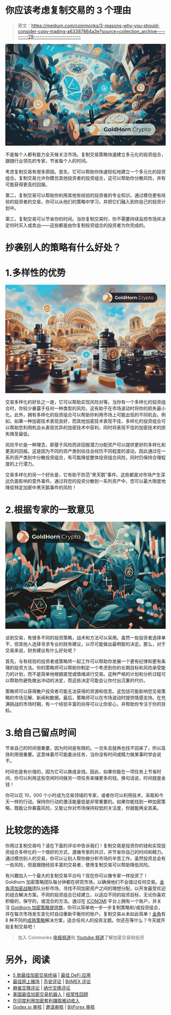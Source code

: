 # 你应该考虑复制交易的 3 个理由

> 原文：<https://medium.com/coinmonks/3-reasons-why-you-should-consider-copy-trading-a63387864a3e?source=collection_archive---------29----------------------->

![](img/087597205509357a2fb6d8e6ed977100.png)

不是每个人都有能力全天候关注市场。复制交易策略快速建立多元化的投资组合，跟随行业领先的专家，节省每个人的时间。

考虑复制交易有很多原因。首先，它可以帮助你快速轻松地建立一个多元化的投资组合。复制交易允许你模仿其他投资者的投资组合，这可以帮助你分散风险，并有可能获得更高的回报。

第二，复制交易可以帮助你利用其他有经验的投资者的专业知识。通过模仿更有经验的投资者的交易，你可以从他们的策略中学习，并把它们融入到你自己的投资计划中。

第三，复制交易可以节省你的时间。当你复制交易时，你不需要持续监控市场并决定何时买入或卖出——这些都是由你复制投资组合的投资者为你完成的。

# 抄袭别人的策略有什么好处？

# 1.多样性的优势

![](img/dcd86f3239c7158b047496805a7d975b.png)

交易多样化的好处之一是，它可以帮助实现风险对等。当你有一个多样化的投资组合时，你较少暴露于任何一种类型的风险，这有助于在市场波动时将你的损失最小化。此外，拥有多样化的投资组合可以帮助你利用市场上可能出现的不同机会。例如，如果一种加密技术表现良好，而其他加密技术表现不佳，多样化的投资组合可以帮助您利用机会从表现优异的加密技术中获利，同时将表现不佳的加密技术的损失降至最低。

风险平价是一种理念，即基于风险而非回报潜力分配资产可以提供更好的多样化和更高的回报。这是因为不同的资产类别往往会经历不同程度的波动，因此通过在一系列资产类别中分散投资组合，有可能降低整体投资组合风险，同时仍保持合理程度的上行潜力。

交易多样化的另一个好处是，它有助于防范“黑天鹅”事件。这些都是对市场产生深远负面影响的意外事件。通过将您的投资分散到一系列资产中，您可以最大限度地降低特定加密中黑天鹅事件的风险！

# 2.根据专家的一致意见

![](img/bb95f4beaa21560e552a77f51f72ebaa.png)

谈到交易，有很多不同的投资策略，战术和方法可以采用。虽然一些投资者选择单干，但其他人选择寻求专业的财务建议，以尽可能做出最明智的决定。那么，对于交易来说，财务建议有什么好处呢？

首先，与有经验的投资者或策略师一起工作可以帮助你发展一个更有纪律和更有条理的投资方法。你的策略师可以帮助你制定一个考虑到你的长期目标和风险承受能力的计划，而不是简单地根据直觉或情绪进行交易。这种严格的计划和分析过程可以帮助你避免做出冲动的决定，而这些决定可能会让你付出沉重的代价。

策略师可以获得散户投资者可能无法获得的资源和信息。这包括可能影响您交易策略的市场见解、新闻和数据。最后，策略师可以在市场波动时提供情感支持。在充满挑战的市场时期，有一个经验丰富的向导可以让你安心，并帮助你专注于你的目标。

# 3.给自己留点时间

节省自己的时间很重要，因为时间是有限的。一旦失去就再也找不回来了，所以高效利用很重要。这意味着尽可能委派任务，当你没有时间或精力做某事时学会说不。

时间也是有价值的，因为它可以换成金钱。因此，如果你能在一项任务上节省时间，你可以利用这些空闲时间做另一项任务来赚更多的钱。换句话说，时间就是金钱！

你可以花 10，000 个小时成为交易领域的专家，或者你可以利用技术，采取和今天一样的行动。保持你行动的激活能量低是非常重要的。如果你能找到一种加密策略，既能让你暴露风险，又能让你对市场保持较低的关注度，你就能两全其美。

# 比较您的选择

你用过复制交易吗？请在下面的评论中告诉我们！复制交易是投资你的钱和实现投资组合多样化的一个很好的方式，遵循专家的共识，并节省你自己的时间和精力。通过模仿别人的交易，你可以让别人帮你做分析市场的辛苦工作。虽然投资总会有一些风险，但是跟随经验丰富的交易者，使用复制交易可以帮助降低风险。

有兴趣加入一个最大的复制交易平台吗？现在你可以像专家一样投资了！Goldhorn 加密策略团队每分钟都在研究市场，以确保他们不会错过任何交易。[金角湾加密战略](https://www.goldhorn-crypto.com)团队分析市场，寻找不同加密资产之间的理想分配，以开发最受欢迎的组合解决方案。不同的投资组合已经建立，以适应不同的投资目标，无论你喜欢积极的，保守的，或混合的方法。通过在 [ICONOMI](https://www.iconomi.com/register?ref=yF3A4) 平台上拥有一个账户，并关注 [Goldhorn 加密策略提供商](https://www.goldhorn-crypto.com)，你可以简单地一步一步复制策略和/或投资组合，并在每次市场发生变化时自动重新平衡你的账户。复制交易从未如此简单！[金角](https://www.goldhorn-crypto.com)有 8 种不同的[成熟策略](https://www.goldhorn-crypto.com/strategies/overview)解决方案，适合任何人的投资主题。你还在等什么？今天就开始复制交易吧！

> 加入 Coinmonks [电报频道](https://t.me/coincodecap)和 [Youtube 频道](https://www.youtube.com/c/coinmonks/videos)了解加密交易和投资

# 另外，阅读

*   [5 款最佳加密交易终端](https://coincodecap.com/crypto-trading-terminals) | [最佳 DeFi 应用](https://coincodecap.com/best-defi-apps)
*   [最佳网上赌场](https://coincodecap.com/best-online-casinos) | [币安评论](/coinmonks/binance-review-ee10d3bf3b6e) | [BitMEX 评论](https://coincodecap.com/bitmex-review)
*   [麻雀交换评论](https://coincodecap.com/sparrow-exchange-review) | [纳什交换评论](https://coincodecap.com/nash-exchange-review)
*   [美国最佳加密交易机器人](https://coincodecap.com/crypto-trading-bots-in-the-us) | [经常性回顾](https://coincodecap.com/changelly-review)
*   [在印度利用加密套利赚取被动收入](https://coincodecap.com/crypto-arbitrage-in-india)
*   [Godex.io 审核](/coinmonks/godex-io-review-7366086519fb) | [邀请审核](/coinmonks/invity-review-70f3030c0502) | [BitForex 审核](https://coincodecap.com/bitforex-review)